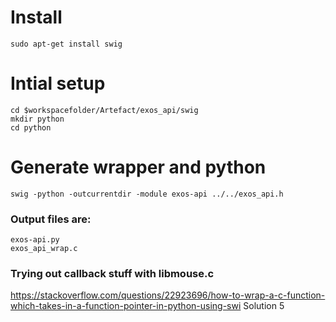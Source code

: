 
# Install 
```
sudo apt-get install swig
```

# Intial setup
```
cd $workspacefolder/Artefact/exos_api/swig
mkdir python
cd python
```

# Generate wrapper and python
```
swig -python -outcurrentdir -module exos-api ../../exos_api.h
```

### Output files are: 
```
exos-api.py
exos_api_wrap.c
```

### Trying out callback stuff with libmouse.c

https://stackoverflow.com/questions/22923696/how-to-wrap-a-c-function-which-takes-in-a-function-pointer-in-python-using-swi
Solution 5
